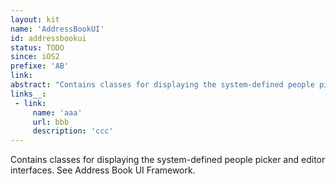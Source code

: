 ```yaml
---
layout: kit
name: 'AddressBookUI'
id: addressbookui
status: TODO
since: iOS2
prefixe: 'AB'
link: 
abstract: "Contains classes for displaying the system-defined people picker and editor interfaces. See Address Book UI Framework."
links__:
 - link:
     name: 'aaa'
     url: bbb
     description: 'ccc'
---
```


Contains classes for displaying the system-defined people picker and editor interfaces. See Address Book UI Framework.
